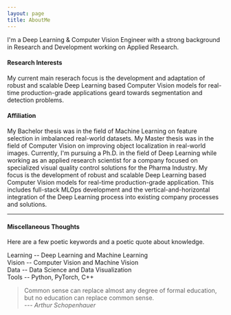 ```yaml
---
layout: page
title: AboutMe
---
```



<!--- <img style="float: left; margin: 0px 16px 0px 0px;" class="profilepic" src="public/stock.png" /> -->
I'm a Deep Learning & Computer Vision Engineer with a strong background in Research and Development working on Applied Research.
<!--- <br/><br/><br/><br/><br/><br/> -->

<!---  #### Philosophy -->
<!---  Walking the line between academic reseach and industry, with the goal of applying distilled perspectives in a usable manner to pratcial problems. -->

<!---  Novel ideas originating from the field of 'Artificial Learning' and ideas originating from creativity. -->

#### Research Interests
My current main reserach focus is the development and adaptation of robust and scalable Deep Learning based Computer Vision models for real-time production-grade applications geard towards segmentation and detection problems.

#### Affiliation
My Bachelor thesis was in the field of Machine Learning on feature selection in imbalanced real-world datasets. My Master thesis was in the field of Computer Vision on improving object localization in real-world images. Currently, I'm pursuing a Ph.D. in the field of Deep Learning while working as an applied research scientist for a company focused on specialized visual quality control solutions for the Pharma Industry. My focus is the development of robust and scalable Deep Learning based Computer Vision models for real-time production-grade application. This includes full-stack MLOps development and the vertical-and-horizontal integration of the Deep Learning process into existing company processes and solutions.

------

#### Miscellaneous Thoughts
Here are a few poetic keywords and a poetic quote about knowledge.

Learning -- Deep Learning and Machine Learning<br/>
Vision -- Computer Vision and Machine Vision<br/>
Data -- Data Science and Data Visualization<br/>
Tools -- Python, PyTorch, C++<br/>

> Common sense can replace almost any degree of formal education, but no education can replace common sense.<br/>
> --- <cite>Arthur Schopenhauer</cite>

<!--- Natürlicher Verstand kann fast jeden Grad von Bildung ersetzen, aber keine Bildung den natürlichen Verstand.<br/> -->
